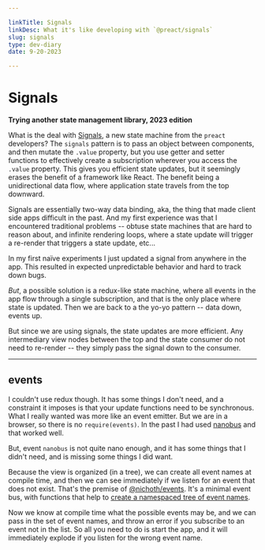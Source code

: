 ```yaml
---

linkTitle: Signals
linkDesc: What it's like developing with `@preact/signals`
slug: signals
type: dev-diary
date: 9-20-2023

---
```


# Signals

__Trying another state management library, 2023 edition__

What is the deal with [Signals](https://preactjs.com/blog/introducing-signals/), a new state machine from the `preact` developers? The `signals` pattern is to pass an object between components, and then mutate the `.value` property, but you use getter and setter functions to effectively create a subscription wherever you access the `.value` property. This gives you efficient state updates, but it seemingly erases the benefit of a framework like React. The benefit being a unidirectional data flow, where application state travels from the top downward.

Signals are essentially two-way data binding, aka, the thing that made client side apps difficult in the past. And my first experience was that I encountered traditional problems -- obtuse state machines that are hard to reason about, and infinite rendering loops, where a state update will trigger a re-render that triggers a state update, etc...

In my first naïve experiments I just updated a signal from anywhere in the app. This resulted in expected unpredictable behavior and hard to track down bugs.

*But*, a possible solution is a redux-like state machine, where all events in the app flow through a single subscription, and that is the only place where state is updated. Then we are back to a the yo-yo pattern -- data down, events up.

But since we are using signals, the state updates are more efficient. Any intermediary view nodes between the top and the state consumer do not need to re-render -- they simply pass the signal down to the consumer.

-------

## events
I couldn't use redux though. It has some things I don't need, and a constraint it imposes is that your update functions need to be synchronous. What I really wanted was more like an event emitter. But we are in a browser, so there is no `require(events)`. In the past I had used [nanobus](https://github.com/choojs/nanobus) and that worked well.

But, event `nanobus` is not quite nano enough, and it has some things that I didn't need, and is missing some things I did want.

Because the view is organized (in a tree), we can create all event names at compile time, and then we can see immediately if we listen for an event that does not exist. That's the premise of [@nichoth/events](https://github.com/nichoth/events). It's a minimal event bus, with functions that help to [create a namespaced tree of event names](https://github.com/nichoth/events#create-namespaced-events).

Now we know at compile time what the possible events may be, and we can pass in the set of event names, and throw an error if you subscribe to an event not in the list. So all you need to do is start the app, and it will immediately explode if you listen for the wrong event name.
